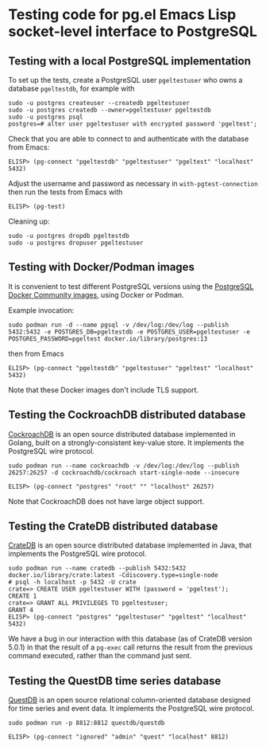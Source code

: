 # Testing code for pg.el Emacs Lisp socket-level interface to PostgreSQL


## Testing with a local PostgreSQL implementation

To set up the tests, create a PostgreSQL user `pgeltestuser` who owns a database
`pgeltestdb`, for example with

    sudo -u postgres createuser --createdb pgeltestuser
    sudo -u postgres createdb --owner=pgeltestuser pgeltestdb
    sudo -u postgres psql
    postgres=# alter user pgeltestuser with encrypted password 'pgeltest';

Check that you are able to connect to and authenticate with the database from Emacs:

    ELISP> (pg-connect "pgeltestdb" "pgeltestuser" "pgeltest" "localhost" 5432)

Adjust the username and password as necessary in `with-pgtest-connection` then run the tests from
Emacs with

    ELISP> (pg-test)

Cleaning up:

    sudo -u postgres dropdb pgeltestdb
    sudo -u postgres dropuser pgeltestuser



## Testing with Docker/Podman images

It is convenient to test different PostgreSQL versions using the [PostgreSQL Docker Community
images](https://hub.docker.com/_/postgres/), using Docker or Podman. 

Example invocation: 

    sudo podman run -d --name pgsql -v /dev/log:/dev/log --publish 5432:5432 -e POSTGRES_DB=pgeltestdb -e POSTGRES_USER=pgeltestuser -e POSTGRES_PASSWORD=pgeltest docker.io/library/postgres:13

then from Emacs

    ELISP> (pg-connect "pgeltestdb" "pgeltestuser" "pgeltest" "localhost" 5432)

Note that these Docker images don't include TLS support.



## Testing the CockroachDB distributed database

[CockroachDB](https://github.com/cockroachdb/cockroach) is an open source distributed database
implemented in Golang, built on a strongly-consistent key-value store. It implements the PostgreSQL
wire protocol.

    sudo podman run --name cockroachdb -v /dev/log:/dev/log --publish 26257:26257 -d cockroachdb/cockroach start-single-node --insecure 
 
    ELISP> (pg-connect "postgres" "root" "" "localhost" 26257)

Note that CockroachDB does not have large object support. 



## Testing the CrateDB distributed database

[CrateDB](https://crate.io/) is an open source distributed database implemented in Java, that
implements the PostgreSQL wire protocol.

    sudo podman run --name cratedb --publish 5432:5432 docker.io/library/crate:latest -Cdiscovery.type=single-node
    # psql -h localhost -p 5432 -U crate
    crate=> CREATE USER pgeltestuser WITH (password = 'pgeltest');
    CREATE 1
    crate=> GRANT ALL PRIVILEGES TO pgeltestuser;
    GRANT 4
    ELISP> (pg-connect "postgres" "pgeltestuser" "pgeltest" "localhost" 5432)


We have a bug in our interaction with this database (as of CrateDB version 5.0.1) in that the result
of a `pg-exec` call returns the result from the previous command executed, rather than the command
just sent.



## Testing the QuestDB time series database

[QuestDB](https://questdb.io/) is an open source relational column-oriented database designed for
time series and event data. It implements the PostgreSQL wire protocol. 

    sudo podman run -p 8812:8812 questdb/questdb

    ELISP> (pg-connect "ignored" "admin" "quest" "localhost" 8812)
